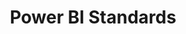 ---
layout: collection
title: "Power BI Standards"
description: "Standards for using Power BI at the NHSBSA"
status: DRAFT
tags: power-bi
order: 1
collection_tag: pbi-standards
pagination:
  data: collections.pbi-standards
  size: 50
---